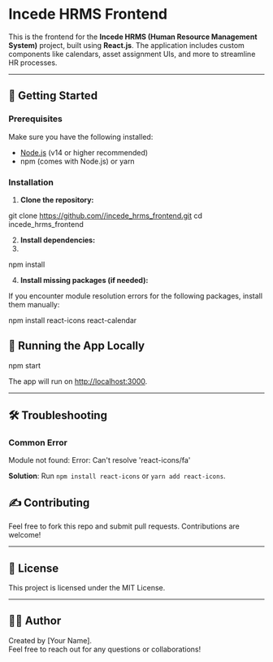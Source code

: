 # Incede HRMS Frontend

This is the frontend for the **Incede HRMS (Human Resource Management System)** project, built using **React.js**. The application includes custom components like calendars, asset assignment UIs, and more to streamline HR processes.

---

## 🚀 Getting Started

### Prerequisites

Make sure you have the following installed:

- [Node.js](https://nodejs.org/en/download/) (v14 or higher recommended)
- npm (comes with Node.js) or yarn

### Installation

1. **Clone the repository:**

git clone [https://github.com/<your-username>/incede_hrms_frontend.git](https://github.com/Incede-Technologies-ai/incede_hrms_frontend.git)
cd incede_hrms_frontend

2. **Install dependencies:**
3. 
npm install


4. **Install missing packages (if needed):**

If you encounter module resolution errors for the following packages, install them manually:

npm install react-icons react-calendar



## 🧪 Running the App Locally

npm start


The app will run on [http://localhost:3000](http://localhost:3000).

---

## 🛠️ Troubleshooting

### Common Error


Module not found: Error: Can't resolve 'react-icons/fa'

**Solution**: Run `npm install react-icons` or `yarn add react-icons`.


## ✍️ Contributing

Feel free to fork this repo and submit pull requests. Contributions are welcome!

---

## 📄 License

This project is licensed under the MIT License.

---

## 👨‍💻 Author

Created by [Your Name].  
Feel free to reach out for any questions or collaborations!
